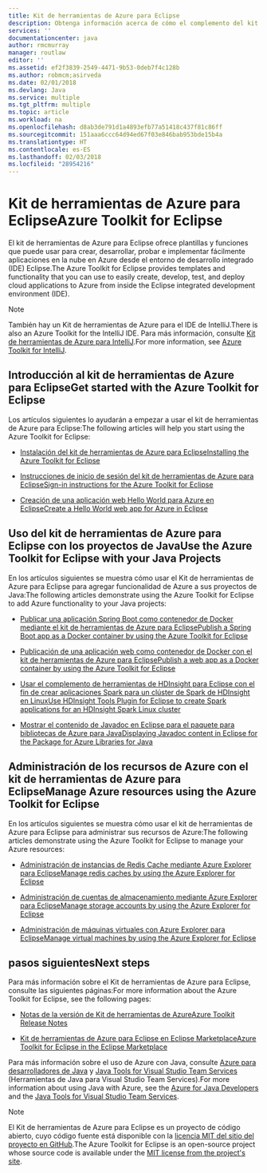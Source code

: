 ```yaml
---
title: Kit de herramientas de Azure para Eclipse
description: Obtenga información acerca de cómo el complemento del kit de herramientas de Azure para Eclipse le ayuda a crear e implementar aplicaciones en la nube en Azure.
services: ''
documentationcenter: java
author: rmcmurray
manager: routlaw
editor: ''
ms.assetid: ef2f3839-2549-4471-9b53-0deb7f4c128b
ms.author: robmcm;asirveda
ms.date: 02/01/2018
ms.devlang: Java
ms.service: multiple
ms.tgt_pltfrm: multiple
ms.topic: article
ms.workload: na
ms.openlocfilehash: d8ab3de791d1a4893efb77a51418c437f81c86ff
ms.sourcegitcommit: 151aaa6ccc64d94ed67f03e846bab953bde15b4a
ms.translationtype: HT
ms.contentlocale: es-ES
ms.lasthandoff: 02/03/2018
ms.locfileid: "28954216"
---
```

# <a name="azure-toolkit-for-eclipse"></a><span data-ttu-id="05d68-103">Kit de herramientas de Azure para Eclipse</span><span class="sxs-lookup"><span data-stu-id="05d68-103">Azure Toolkit for Eclipse</span></span>

<span data-ttu-id="05d68-104">El kit de herramientas de Azure para Eclipse ofrece plantillas y funciones que puede usar para crear, desarrollar, probar e implementar fácilmente aplicaciones en la nube en Azure desde el entorno de desarrollo integrado (IDE) Eclipse.</span><span class="sxs-lookup"><span data-stu-id="05d68-104">The Azure Toolkit for Eclipse provides templates and functionality that you can use to easily create, develop, test, and deploy cloud applications to Azure from inside the Eclipse integrated development environment (IDE).</span></span>

> [!NOTE]
> 
> <span data-ttu-id="05d68-105">También hay un Kit de herramientas de Azure para el IDE de IntelliJ.</span><span class="sxs-lookup"><span data-stu-id="05d68-105">There is also an Azure Toolkit for the IntelliJ IDE.</span></span> <span data-ttu-id="05d68-106">Para más información, consulte [Kit de herramientas de Azure para IntelliJ](../intellij/azure-toolkit-for-intellij.md).</span><span class="sxs-lookup"><span data-stu-id="05d68-106">For more information, see [Azure Toolkit for IntelliJ](../intellij/azure-toolkit-for-intellij.md).</span></span>
> 

## <a name="get-started-with-the-azure-toolkit-for-eclipse"></a><span data-ttu-id="05d68-107">Introducción al kit de herramientas de Azure para Eclipse</span><span class="sxs-lookup"><span data-stu-id="05d68-107">Get started with the Azure Toolkit for Eclipse</span></span>
<span data-ttu-id="05d68-108">Los artículos siguientes lo ayudarán a empezar a usar el kit de herramientas de Azure para Eclipse:</span><span class="sxs-lookup"><span data-stu-id="05d68-108">The following articles will help you start using the Azure Toolkit for Eclipse:</span></span>

* [<span data-ttu-id="05d68-109">Instalación del kit de herramientas de Azure para Eclipse</span><span class="sxs-lookup"><span data-stu-id="05d68-109">Installing the Azure Toolkit for Eclipse</span></span>](azure-toolkit-for-eclipse-installation.md)

* [<span data-ttu-id="05d68-110">Instrucciones de inicio de sesión del kit de herramientas de Azure para Eclipse</span><span class="sxs-lookup"><span data-stu-id="05d68-110">Sign-in instructions for the Azure Toolkit for Eclipse</span></span>](azure-toolkit-for-eclipse-sign-in-instructions.md)

* [<span data-ttu-id="05d68-111">Creación de una aplicación web Hello World para Azure en Eclipse</span><span class="sxs-lookup"><span data-stu-id="05d68-111">Create a Hello World web app for Azure in Eclipse</span></span>](azure-toolkit-for-eclipse-create-hello-world-web-app.md)

## <a name="use-the-azure-toolkit-for-eclipse-with-your-java-projects"></a><span data-ttu-id="05d68-112">Uso del kit de herramientas de Azure para Eclipse con los proyectos de Java</span><span class="sxs-lookup"><span data-stu-id="05d68-112">Use the Azure Toolkit for Eclipse with your Java Projects</span></span>
<span data-ttu-id="05d68-113">En los artículos siguientes se muestra cómo usar el Kit de herramientas de Azure para Eclipse para agregar funcionalidad de Azure a sus proyectos de Java:</span><span class="sxs-lookup"><span data-stu-id="05d68-113">The following articles demonstrate using the Azure Toolkit for Eclipse to add Azure functionality to your Java projects:</span></span>

* [<span data-ttu-id="05d68-114">Publicar una aplicación Spring Boot como contenedor de Docker mediante el kit de herramientas de Azure para Eclipse</span><span class="sxs-lookup"><span data-stu-id="05d68-114">Publish a Spring Boot app as a Docker container by using the Azure Toolkit for Eclipse</span></span>](azure-toolkit-for-eclipse-publish-spring-boot-docker-app.md)

* [<span data-ttu-id="05d68-115">Publicación de una aplicación web como contenedor de Docker con el kit de herramientas de Azure para Eclipse</span><span class="sxs-lookup"><span data-stu-id="05d68-115">Publish a web app as a Docker container by using the Azure Toolkit for Eclipse</span></span>](azure-toolkit-for-eclipse-publish-as-docker-container.md)

* [<span data-ttu-id="05d68-116">Usar el complemento de herramientas de HDInsight para Eclipse con el fin de crear aplicaciones Spark para un clúster de Spark de HDInsight en Linux</span><span class="sxs-lookup"><span data-stu-id="05d68-116">Use HDInsight Tools Plugin for Eclipse to create Spark applications for an HDInsight Spark Linux cluster</span></span>](/azure/hdinsight/hdinsight-apache-spark-eclipse-tool-plugin)

* [<span data-ttu-id="05d68-117">Mostrar el contenido de Javadoc en Eclipse para el paquete para bibliotecas de Azure para Java</span><span class="sxs-lookup"><span data-stu-id="05d68-117">Displaying Javadoc content in Eclipse for the Package for Azure Libraries for Java</span></span>](azure-toolkit-for-eclipse-displaying-javadoc-content-for-azure-libraries.md)

## <a name="manage-azure-resources-using-the-azure-toolkit-for-eclipse"></a><span data-ttu-id="05d68-118">Administración de los recursos de Azure con el kit de herramientas de Azure para Eclipse</span><span class="sxs-lookup"><span data-stu-id="05d68-118">Manage Azure resources using the Azure Toolkit for Eclipse</span></span>
<span data-ttu-id="05d68-119">En los artículos siguientes se muestra cómo usar el kit de herramientas de Azure para Eclipse para administrar sus recursos de Azure:</span><span class="sxs-lookup"><span data-stu-id="05d68-119">The following articles demonstrate using the Azure Toolkit for Eclipse to manage your Azure resources:</span></span>

* [<span data-ttu-id="05d68-120">Administración de instancias de Redis Cache mediante Azure Explorer para Eclipse</span><span class="sxs-lookup"><span data-stu-id="05d68-120">Manage redis caches by using the Azure Explorer for Eclipse</span></span>](azure-toolkit-for-eclipse-managing-redis-caches-using-azure-explorer.md)

* [<span data-ttu-id="05d68-121">Administración de cuentas de almacenamiento mediante Azure Explorer para Eclipse</span><span class="sxs-lookup"><span data-stu-id="05d68-121">Manage storage accounts by using the Azure Explorer for Eclipse</span></span>](azure-toolkit-for-eclipse-managing-storage-accounts-using-azure-explorer.md)

* [<span data-ttu-id="05d68-122">Administración de máquinas virtuales con Azure Explorer para Eclipse</span><span class="sxs-lookup"><span data-stu-id="05d68-122">Manage virtual machines by using the Azure Explorer for Eclipse</span></span>](azure-toolkit-for-eclipse-managing-virtual-machines-using-azure-explorer.md)

## <a name="next-steps"></a><span data-ttu-id="05d68-123">pasos siguientes</span><span class="sxs-lookup"><span data-stu-id="05d68-123">Next steps</span></span>

<span data-ttu-id="05d68-124">Para más información sobre el Kit de herramientas de Azure para Eclipse, consulte las siguientes páginas:</span><span class="sxs-lookup"><span data-stu-id="05d68-124">For more information about the Azure Toolkit for Eclipse, see the following pages:</span></span>

* [<span data-ttu-id="05d68-125">Notas de la versión de Kit de herramientas de Azure</span><span class="sxs-lookup"><span data-stu-id="05d68-125">Azure Toolkit Release Notes</span></span>](https://github.com/Microsoft/azure-tools-for-java/releases)

* [<span data-ttu-id="05d68-126">Kit de herramientas de Azure para Eclipse en Eclipse Marketplace</span><span class="sxs-lookup"><span data-stu-id="05d68-126">Azure Toolkit for Eclipse in the Eclipse Marketplace</span></span>](http://marketplace.eclipse.org/content/azure-toolkit-eclipse)

<span data-ttu-id="05d68-127">Para más información sobre el uso de Azure con Java, consulte [Azure para desarrolladores de Java](https://docs.microsoft.com/java/azure/) y [Java Tools for Visual Studio Team Services](https://java.visualstudio.com/) (Herramientas de Java para Visual Studio Team Services).</span><span class="sxs-lookup"><span data-stu-id="05d68-127">For more information about using Java with Azure, see the [Azure for Java Developers](https://docs.microsoft.com/java/azure/) and the [Java Tools for Visual Studio Team Services](https://java.visualstudio.com/).</span></span>

<!-- [!INCLUDE [azure-toolkit-for-eclipse-additional-resources](../includes/azure-toolkit-for-eclipse-additional-resources.md)] -->

> [!NOTE]
> 
> <span data-ttu-id="05d68-128">El Kit de herramientas de Azure para Eclipse es un proyecto de código abierto, cuyo código fuente está disponible con la [licencia MIT del sitio del proyecto en GitHub](https://github.com/microsoft/azure-tools-for-java).</span><span class="sxs-lookup"><span data-stu-id="05d68-128">The Azure Toolkit for Eclipse is an open-source project whose source code is available under the [MIT license from the project's site](https://github.com/microsoft/azure-tools-for-java).</span></span>
> 

<!-- URL List -->

[Azure for Java Developers]: https://docs.microsoft.com/java/azure
[Java Tools for Visual Studio Team Services]: https://java.visualstudio.com/

<!-- Temporarily Deprecated URLs -->

<!-- [Deploying large deployments](azure-toolkit-for-eclipse-deploying-large-deployments.md) -->
<!-- [How to Maintain Session Data with Session Affinity]: http://go.microsoft.com/fwlink/?LinkID=699539 -->
<!-- [How to Use Co-located Caching]: http://go.microsoft.com/fwlink/?LinkID=699542 -->
<!-- [How to Use Dedicated Caching]: http://go.microsoft.com/fwlink/?LinkID=699543 -->
<!-- [How to Use JMS with AMQP 1.0 in Azure with Eclipse]: http://go.microsoft.com/fwlink/?LinkID=699544 -->
<!-- [How to Use SSL Offloading]: http://go.microsoft.com/fwlink/?LinkID=699545 -->
<!-- [SSL Offloading]: http://go.microsoft.com/fwlink/?LinkID=699549 -->
<!-- [Using the Azure Service Runtime Library in JSP]: http://go.microsoft.com/fwlink/?LinkID=699551 -->
<!-- [How to Authenticate Web Users with Azure Access Control Service Using Eclipse]: /azure/active-directory/active-directory-java-authenticate-users-access-control-eclipse.md -->
<!-- [Debug a Java Web App on Azure in Eclipse]: /azure/app-service-web/app-service-web-debug-java-web-app-in-eclipse.md -->
<!-- [Debugging Azure Applications in Eclipse]: azure-toolkit-for-eclipse-debugging-azure-applications.md -->

<!-- Legacy MSDN URL = https://msdn.microsoft.com/library/azure/hh694271.aspx -->
